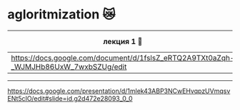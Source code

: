 # agloritmization 😿
| лекция 1 🥒 | лекция 2 🥒 |
| ------- | :--------: |
| https://docs.google.com/document/d/1fslsZ_eRTQ2A9TXt0aZqh-_WJMJHb86UxW_7wxbSZUg/edit |
-----
https://docs.google.com/presentation/d/1mlek43ABP3NCwEHvqpzUVmqsvENt5cIO/edit#slide=id.g2d472e28093_0_0
